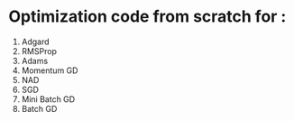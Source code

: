 # Optimization code from scratch for :
1) Adgard
2) RMSProp
3) Adams
4) Momentum GD
5) NAD
6) SGD
7) Mini Batch GD
8) Batch GD
